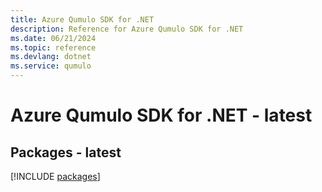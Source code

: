 ```yaml
---
title: Azure Qumulo SDK for .NET
description: Reference for Azure Qumulo SDK for .NET
ms.date: 06/21/2024
ms.topic: reference
ms.devlang: dotnet
ms.service: qumulo
---
```

# Azure Qumulo SDK for .NET - latest
## Packages - latest
[!INCLUDE [packages](qumulo-index.md)]